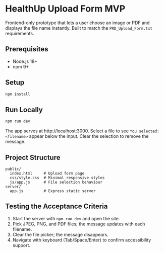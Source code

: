 # HealthUp Upload Form MVP

Frontend-only prototype that lets a user choose an image or PDF and displays the file name instantly. Built to match the `PRD_Upload_Form.txt` requirements.

## Prerequisites

- Node.js 18+
- npm 9+

## Setup

```bash
npm install
```

## Run Locally

```bash
npm run dev
```

The app serves at http://localhost:3000. Select a file to see `You selected: <filename>` appear below the input. Clear the selection to remove the message.

## Project Structure

```
public/
  index.html     # Upload form page
  css/style.css  # Minimal responsive styles
  js/app.js      # File selection behaviour
server/
  app.js         # Express static server
```

## Testing the Acceptance Criteria

1. Start the server with `npm run dev` and open the site.
2. Pick JPEG, PNG, and PDF files; the message updates with each filename.
3. Clear the file picker; the message disappears.
4. Navigate with keyboard (Tab/Space/Enter) to confirm accessibility support.
